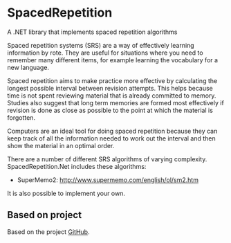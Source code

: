 # SpacedRepetition
A .NET library that implements spaced repetition algorithms

Spaced repetition systems (SRS) are a way of effectively learning information by rote. They are useful for situations where you need to remember many different items, for example learning the vocabulary for a new language. 

Spaced repetition aims to make practice more effective by calculating the longest possible interval between revision attempts. This helps because time is not spent reviewing material that is already committed to memory. Studies also suggest that long term memories are formed most effectively if revision is done as close as possible to the point at which the material is forgotten. 

Computers are an ideal tool for doing spaced repetition because they can keep track of all the information needed to work out the interval and then show the material in an optimal order. 

There are a number of different SRS algorithms of varying complexity. SpacedRepetition.Net includes these algorithms:
- SuperMemo2: http://www.supermemo.com/english/ol/sm2.htm

It is also possible to implement your own. 

## Based on project

Based on the project [GitHub](https://github.com/helephant/SpacedRepetition.Net).